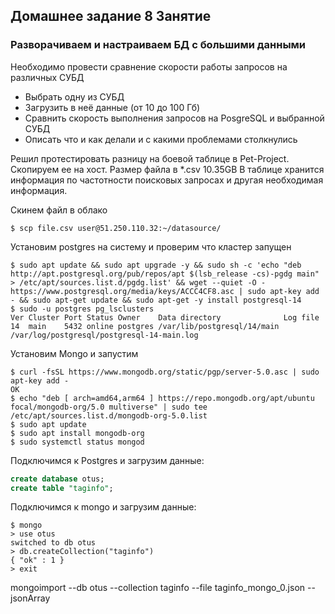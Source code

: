 ## Домашнее задание 8 Занятие


### Разворачиваем и настраиваем БД с большими данными


Необходимо провести сравнение скорости работы запросов на различных СУБД

* Выбрать одну из СУБД
* Загрузить в неё данные (от 10 до 100 Гб)
* Сравнить скорость выполнения запросов на PosgreSQL и выбранной СУБД
* Описать что и как делали и с какими проблемами столкнулись

Решил протестировать разницу на боевой таблице в Pet-Project. Скопируем ее на хост. Размер файла в *.csv 10.35GB
В таблице хранится информация по частотности поисковых запросах и другая необходимая информация.

Скинем файл в облако
```shell
$ scp file.csv user@51.250.110.32:~/datasource/ 
```

Установим postgres на систему и проверим что кластер запущен
```shell
$ sudo apt update && sudo apt upgrade -y && sudo sh -c 'echo "deb http://apt.postgresql.org/pub/repos/apt $(lsb_release -cs)-pgdg main" > /etc/apt/sources.list.d/pgdg.list' && wget --quiet -O - https://www.postgresql.org/media/keys/ACCC4CF8.asc | sudo apt-key add - && sudo apt-get update && sudo apt-get -y install postgresql-14
$ sudo -u postgres pg_lsclusters  
Ver Cluster Port Status Owner    Data directory              Log file
14  main    5432 online postgres /var/lib/postgresql/14/main /var/log/postgresql/postgresql-14-main.log
```

Установим Mongo и запустим
```shell
$ curl -fsSL https://www.mongodb.org/static/pgp/server-5.0.asc | sudo apt-key add -
OK
$ echo "deb [ arch=amd64,arm64 ] https://repo.mongodb.org/apt/ubuntu focal/mongodb-org/5.0 multiverse" | sudo tee /etc/apt/sources.list.d/mongodb-org-5.0.list
$ sudo apt update
$ sudo apt install mongodb-org
$ sudo systemctl status mongod
```

Подключимся к Postgres и загрузим данные:
```sql
create database otus;
create table "taginfo";
```

Подключимся к mongo и загрузим данные:
```shell
$ mongo
> use otus
switched to db otus
> db.createCollection("taginfo")
{ "ok" : 1 }
> exit

```

mongoimport --db otus --collection taginfo --file taginfo_mongo_0.json --jsonArray
